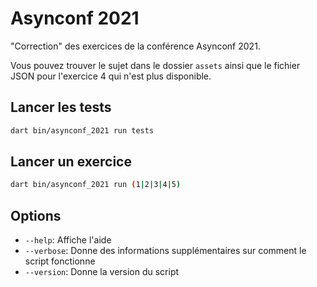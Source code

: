 # Asynconf 2021

"Correction" des exercices de la conférence Asynconf 2021.

Vous pouvez trouver le sujet dans le dossier ```assets``` ainsi que le fichier JSON pour l'exercice 4
qui n'est plus disponible.

## Lancer les tests
```bash
dart bin/asynconf_2021 run tests
```

## Lancer un exercice
```bash
dart bin/asynconf_2021 run (1|2|3|4|5)
```

## Options
- ``--help``: Affiche l'aide
- ``--verbose``: Donne des informations supplémentaires sur comment le script fonctionne
- ``--version``: Donne la version du script